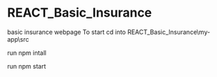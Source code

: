 # REACT_Basic_Insurance
basic insurance webpage
To start
cd into REACT_Basic_Insurance\my-app\src

run npm intall


run npm start
